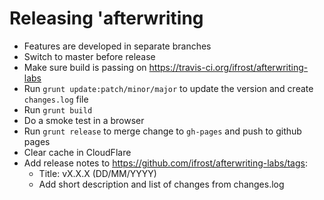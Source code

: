 # Releasing 'afterwriting

  * Features are developed in separate branches
  * Switch to master before release
  * Make sure build is passing on https://travis-ci.org/ifrost/afterwriting-labs
  * Run `grunt update:patch/minor/major` to update the version and create `changes.log` file
  * Run `grunt build`
  * Do a smoke test in a browser
  * Run `grunt release` to merge change to `gh-pages` and push to github pages
  * Clear cache in CloudFlare
  * Add release notes to https://github.com/ifrost/afterwriting-labs/tags:
    * Title: vX.X.X (DD/MM/YYYY)
    * Add short description and list of changes from changes.log
